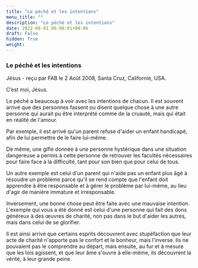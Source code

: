 ```yaml
---
title: "Le péché et les intentions"
menu_title: ""
description: "Le péché et les intentions"
date: 2022-06-01 06:00:01+00:86
draft: False
hidden: True
weight:
---
```

### Le péché et les intentions

Jésus - reçu par FAB le 2 Août 2008, Santa Cruz, Californie, USA.

C’est moi, Jésus.

Le péché a beaucoup à voir avec les intentions de chacun. Il est souvent arrivé que des personnes fassent ou disent quelque chose à une autre personne qui aurait pu être interprété comme de la cruauté, mais qui était en réalité de l'amour.

Par exemple, il est arrivé qu'un parent refuse d'aider un enfant handicapé, afin de lui permettre de le faire lui-même.

De même, une gifle donnée à une personne hystérique dans une situation dangereuse a permis à cette personne de retrouver les facultés nécessaires pour faire face à la difficulté, tant pour son bien que pour celui de tous.

Un autre exemple est celui d'un parent qui n'aide pas un enfant plus âgé à résoudre un problème parce qu'il se rend compte que l'enfant doit apprendre à être responsable et à gérer le problème par lui-même, au lieu d'agir de manière immature et irresponsable.

Inversement, une bonne chose peut être faite avec une mauvaise intention. L'exemple qui vous a été donné est celui d'une personne qui fait des dons généreux à des œuvres de charité, non pas dans le but d'aider les autres, mais dans celui de se glorifier.

Il est ainsi arrivé que certains esprits découvrent avec stupéfaction que leur acte de charité n'apporte pas le confort et le bonheur, mais l'inverse. Ils ne pouvaient pas le comprendre au départ, mais ensuite, au fur et à mesure que les lois agissent, et que leur âme s'ouvre à elle-même, ils découvrent la vérité, à leur grande peine.
